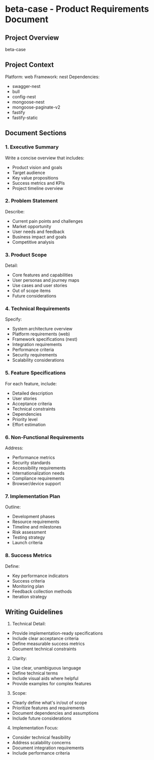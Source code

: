 
# beta-case - Product Requirements Document

## Project Overview
beta-case

## Project Context
Platform: web
Framework: nest
Dependencies: 
- swagger-nest
- bull
- config-nest
- mongoose-nest
- mongoose-paginate-v2
- fastify
- fastify-static


## Document Sections

### 1. Executive Summary
Write a concise overview that includes:
- Product vision and goals
- Target audience
- Key value propositions
- Success metrics and KPIs
- Project timeline overview

### 2. Problem Statement
Describe:
- Current pain points and challenges
- Market opportunity
- User needs and feedback
- Business impact and goals
- Competitive analysis

### 3. Product Scope
Detail:
- Core features and capabilities
- User personas and journey maps
- Use cases and user stories
- Out of scope items
- Future considerations

### 4. Technical Requirements
Specify:
- System architecture overview
- Platform requirements (web)
- Framework specifications (nest)
- Integration requirements
- Performance criteria
- Security requirements
- Scalability considerations

### 5. Feature Specifications
For each feature, include:
- Detailed description
- User stories
- Acceptance criteria
- Technical constraints
- Dependencies
- Priority level
- Effort estimation

### 6. Non-Functional Requirements
Address:
- Performance metrics
- Security standards
- Accessibility requirements
- Internationalization needs
- Compliance requirements
- Browser/device support

### 7. Implementation Plan
Outline:
- Development phases
- Resource requirements
- Timeline and milestones
- Risk assessment
- Testing strategy
- Launch criteria

### 8. Success Metrics
Define:
- Key performance indicators
- Success criteria
- Monitoring plan
- Feedback collection methods
- Iteration strategy

## Writing Guidelines

1. Technical Detail:
- Provide implementation-ready specifications
- Include clear acceptance criteria
- Define measurable success metrics
- Document technical constraints

2. Clarity:
- Use clear, unambiguous language
- Define technical terms
- Include visual aids where helpful
- Provide examples for complex features

3. Scope:
- Clearly define what's in/out of scope
- Prioritize features and requirements
- Document dependencies and assumptions
- Include future considerations

4. Implementation Focus:
- Consider technical feasibility
- Address scalability concerns
- Document integration requirements
- Include performance criteria
